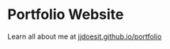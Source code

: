 # Portfolio Website

Learn all about me at <a href="www.https://jjdoesit.github.io/portfolio">jjdoesit.github.io/portfolio</a>
